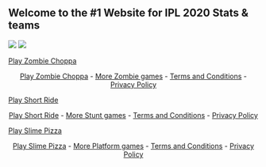 ## Welcome to the #1 Website for IPL 2020 Stats & teams


![](https://lh3.googleusercontent.com/HHuEqL9TyhRBLVeY1OthifM2Crzy7ihsDB-WNdiFzJRi_HDNzGJ4Fgws4Ry5_SOwtWGUW0jsRaVFCaFpSb15EOW1r7IfebZ1t2tOaNvT=s0)
![](https://www.bing.com/th?id=OIP.I4J2tbscJwV5UC5OwNxzmgHaEZ&pid=Api&rs=1)



<!-- Place this code where you'd like the game to appear -->
<div class="miniclip-game-embed" data-game-name="zombie-choppa" data-theme="5" data-width="960" data-height="540" data-language="en"><a href="https://www.miniclip.com/games/zombie-choppa/">Play Zombie Choppa</a></div>
<p style="text-align:center;">
    <a href="https://www.miniclip.com/games/zombie-choppa/" target="_blank">Play Zombie Choppa</a> -
    <a href="https://www.miniclip.com/games/genre-1149/" target="_blank">More Zombie games</a> -
    <a href="https://www.miniclip.com/terms" target="_blank">Terms and Conditions</a> -
    <a href="https://www.miniclip.com/privacy" target="_blank">Privacy Policy</a>
</p>

<!-- Insert this code before your </body> tag -->
<script src="//static.miniclipcdn.com/js/game-embed.js"></script>


<!-- Place this code where you'd like the game to appear -->
<div class="miniclip-game-embed" data-game-name="short-ride" data-theme="5" data-width="800" data-height="480" data-language="en"><a href="https://www.miniclip.com/games/short-ride/">Play Short Ride</a></div>
<p style="text-align:center;">
    <a href="https://www.miniclip.com/games/short-ride/" target="_blank">Play Short Ride</a> -
    <a href="https://www.miniclip.com/games/genre-1151/" target="_blank">More Stunt games</a> -
    <a href="https://www.miniclip.com/terms" target="_blank">Terms and Conditions</a> -
    <a href="https://www.miniclip.com/privacy" target="_blank">Privacy Policy</a>
</p>

<!-- Insert this code before your </body> tag -->
<script src="//static.miniclipcdn.com/js/game-embed.js"></script>


<!-- Place this code where you'd like the game to appear -->
<div class="miniclip-game-embed" data-game-name="slime-pizza" data-theme="5" data-width="480" data-height="640" data-language="en"><a href="https://www.miniclip.com/games/slime-pizza/">Play Slime Pizza</a></div>
<p style="text-align:center;">
    <a href="https://www.miniclip.com/games/slime-pizza/" target="_blank">Play Slime Pizza</a> -
    <a href="https://www.miniclip.com/games/genre-40/" target="_blank">More Platform games</a> -
    <a href="https://www.miniclip.com/terms" target="_blank">Terms and Conditions</a> -
    <a href="https://www.miniclip.com/privacy" target="_blank">Privacy Policy</a>
</p>

<!-- Insert this code before your </body> tag -->
<script src="//static.miniclipcdn.com/js/game-embed.js"></script>



